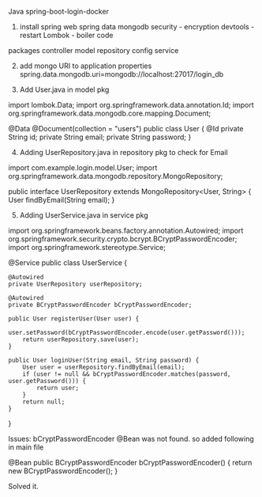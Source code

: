 Java spring-boot-login-docker

1. install
spring web
spring data mongodb
security - encryption
devtools - restart
Lombok - boiler code 

packages
controller
model
repository
config
service

2. add mongo URI to application properties
spring.data.mongodb.uri=mongodb://localhost:27017/login_db

3. Add User.java in model pkg

import lombok.Data;
import org.springframework.data.annotation.Id;
import org.springframework.data.mongodb.core.mapping.Document;

@Data
@Document(collection = "users")
public class User {
    @Id
    private String id;
    private String email;
    private String password;
}

4. Adding UserRepository.java in repository pkg to check for Email

import com.example.login.model.User;
import org.springframework.data.mongodb.repository.MongoRepository;

public interface UserRepository extends MongoRepository<User, String> {
User findByEmail(String email);
}

5. Adding UserService.java in service pkg

import org.springframework.beans.factory.annotation.Autowired;
import org.springframework.security.crypto.bcrypt.BCryptPasswordEncoder;
import org.springframework.stereotype.Service;

@Service
public class UserService {

    @Autowired
    private UserRepository userRepository;

    @Autowired
    private BCryptPasswordEncoder bCryptPasswordEncoder;

    public User registerUser(User user) {
        user.setPassword(bCryptPasswordEncoder.encode(user.getPassword()));
        return userRepository.save(user);
    }

    public User loginUser(String email, String password) {
        User user = userRepository.findByEmail(email);
        if (user != null && bCryptPasswordEncoder.matches(password, user.getPassword())) {
            return user;
        }
        return null;
    }
}

Issues: bCryptPasswordEncoder @Bean was not found. so added following in main file

@Bean
public BCryptPasswordEncoder bCryptPasswordEncoder() {
return new BCryptPasswordEncoder();
}

Solved it.

